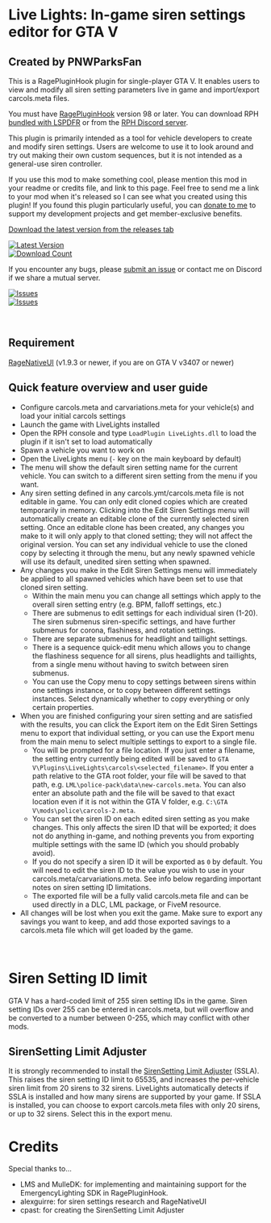 # Live Lights: In-game siren settings editor for GTA V
## Created by PNWParksFan

This is a RagePluginHook plugin for single-player GTA V. 
It enables users to view and modify all siren setting 
parameters live in game and import/export carcols.meta files.

You must have [RagePluginHook](http://ragepluginhook.net/) version 98 or later. 
You can download RPH [bundled with LSPDFR](https://www.lcpdfr.com/downloads/gta5mods/g17media/7792-lspd-first-response/)
or from the [RPH Discord server](https://discord.gg/0v9TP1BOmfwZms7y).

This plugin is primarily intended as a tool for vehicle developers 
to create and modify siren settings. Users are welcome to use it to 
look around and try out making their own custom sequences, but it is 
not intended as a general-use siren controller. 

If you use this mod to make something cool, please mention this mod in 
your readme or credits file, and link to this page. Feel free to send 
me a link to your mod when it's released so I can see what you created 
using this plugin! If you found this plugin particularly useful, you 
can [donate to me](https://parksmods.com/donate/) to support my 
development projects and get member-exclusive benefits. 

[Download the latest version from the releases tab](https://github.com/pnwparksfan/rph-live-lights/releases)

[![Latest Version](https://img.shields.io/github/release/pnwparksfan/rph-live-lights)](https://github.com/pnwparksfan/rph-live-lights/releases)  
[![Download Count](https://img.shields.io/github/downloads/pnwparksfan/rph-live-lights/total)](https://github.com/pnwparksfan/rph-live-lights/releases)    

If you encounter any bugs, please [submit an issue](https://github.com/pnwparksfan/rph-live-lights/issues) or contact me on Discord if we share a mutual server.

[![Issues](https://img.shields.io/github/issues/pnwparksfan/rph-live-lights)](https://github.com/pnwparksfan/rph-live-lights/issues)  
[![Issues](https://img.shields.io/github/issues-closed/pnwparksfan/rph-live-lights)](https://github.com/pnwparksfan/rph-live-lights/issues)


&nbsp;

## Requirement
[RageNativeUI](https://github.com/alexguirre/RAGENativeUI/releases) (v1.9.3 or newer, if you are on GTA V v3407 or newer)

## Quick feature overview and user guide

 - Configure carcols.meta and carvariations.meta for your vehicle(s) and load your initial carcols settings
 - Launch the game with LiveLights installed
 - Open the RPH console and type `LoadPlugin LiveLights.dll` to load the plugin if it isn't set to load automatically
 - Spawn a vehicle you want to work on
 - Open the LiveLights menu (`-` key on the main keyboard by default)
 - The menu will show the default siren setting name for the current vehicle. You can switch to a different siren setting from the menu if you want.
 - Any siren setting defined in any carcols.ymt/carcols.meta file is not editable in game. You can only edit cloned copies which are created temporarily in memory. Clicking into the Edit Siren Settings menu will automatically create an editable clone of the currently selected siren setting. Once an editable clone has been created, any changes you make to it will only apply to that cloned setting; they will not affect the original version. You can set any individual vehicle to use the cloned copy by selecting it through the menu, but any newly spawned vehicle will use its default, unedited siren setting when spawned. 
 - Any changes you make in the Edit Siren Settings menu will immediately be applied to all spawned vehicles which have been set to use that cloned siren setting.
   - Within the main menu you can change all settings which apply to the overall siren setting entry (e.g. BPM, falloff settings, etc.)
   - There are submenus to edit settings for each individual siren (1-20). The siren submenus siren-specific settings, and have further submenus for corona, flashiness, and rotation settings. 
   - There are separate submenus for headlight and taillight settings. 
   - There is a sequence quick-edit menu which allows you to change the flashiness sequence for all sirens, plus headlights and taillights, from a single menu without having to switch between siren submenus. 
   - You can use the Copy menu to copy settings between sirens within one settings instance, or to copy between different settings instances. Select dynamically whether to copy everything or only certain properties.
 - When you are finished configuring your siren setting and are satisfied with the results, you can click the Export item on the Edit Siren Settings menu to export that individual setting, or you can use the Export menu from the main menu to select multiple settings to export to a single file.
   - You will be prompted for a file location. If you just enter a filename, the setting entry currently being edited will be saved to `GTA V\Plugins\LiveLights\carcols\<selected_filename>`. If you enter a path relative to the GTA root folder, your file will be saved to that path, e.g. `LML\police-pack\data\new-carcols.meta`. You can also enter an absolute path and the file will be saved to that exact location even if it is not within the GTA V folder, e.g. `C:\GTA V\mods\police\carcols-2.meta`. 
   - You can set the siren ID on each edited siren setting as you make changes. This only affects the siren ID that will be exported; it does not do anything in-game, and nothing prevents you from exporting multiple settings with the same ID (which you should probably avoid).
   - If you do not specify a siren ID it will be exported as `0` by default. You will need to edit the siren ID to the value you wish to use in your carcols.meta/carvariations.meta. See info below regarding important notes on siren setting ID limitations. 
   - The exported file will be a fully valid carcols.meta file and can be used directly in a DLC, LML package, or FiveM resource. 
 - All changes will be lost when you exit the game. Make sure to export any savings you want to keep, and add those exported savings to a carcols.meta file which will get loaded by the game. 


&nbsp;

# Siren Setting ID limit

GTA V has a hard-coded limit of 255 siren setting IDs in the game. 
Siren setting IDs over 255 can be entered in carcols.meta, but 
will overflow and be converted to a number between 0-255, which may 
conflict with other mods. 

## SirenSetting Limit Adjuster

It is strongly recommended to install the [SirenSetting Limit Adjuster](https://www.lcpdfr.com/downloads/gta5mods/scripts/28560-sirensetting-limit-adjuster/) 
(SSLA). This raises the siren setting ID limit to 65535, and increases the per-vehicle siren 
limit from 20 sirens to 32 sirens. LiveLights automatically detects if SSLA is installed and 
how many sirens are supported by your game. If SSLA is installed, you can choose to export 
carcols.meta files with only 20 sirens, or up to 32 sirens. Select this in the export menu.


# Credits 

Special thanks to...
 - LMS and MulleDK: for implementing and maintaining support for the EmergencyLighting SDK in RagePluginHook. 
 - alexguirre: for siren settings research and RageNativeUI
 - cpast: for creating the SirenSetting Limit Adjuster
